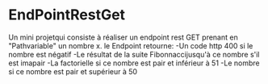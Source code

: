 # EndPointRestGet
Un mini projetqui consiste à réaliser un endpoint rest GET prenant en "Pathvariable" un nombre x.
le Endpoint retourne:
-Un code http 400 si le nombre est négatif
-Le résultat de la suite Fibonnaccijusqu'à ce nombre s'il est imapair
-La factorielle si ce nombre est pair et inférieur à 51
-Le nombre si ce nombre est pair et supérieur à 50

